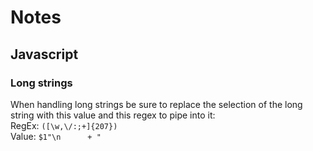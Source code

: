 # Notes

## Javascript

### Long strings

When handling long strings be sure to replace the selection of the long string with this value and this regex to pipe into it:  
RegEx: `([\w,\/:;+]{207})`  
Value: `$1"\n      + "`
